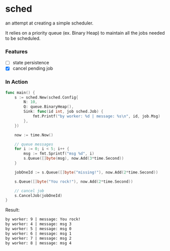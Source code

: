 # sched

an attempt at creating a simple scheduler.

It relies on a priority queue (ex. Binary Heap) to maintain all the jobs needed to be scheduled.

### Features

- [ ] state persistence
- [x] cancel pending job

### In Action

```go
func main() {
	s := sched.New(sched.Config{
		N: 10,
		Q: queue.BinaryHeap(),
		Sink: func(id int, job sched.Job) {
			fmt.Printf("by worker: %d | message: %s\n", id, job.Msg)
		},
	})

	now := time.Now()

	// queue messages
	for i := 0; i < 5; i++ {
		msg := fmt.Sprintf("msg %d", i)
		s.Queue([]byte(msg), now.Add(3*time.Second))
	}

	jobOneId := s.Queue([]byte("missing!"), now.Add(2*time.Second))

	s.Queue([]byte("You rock!"), now.Add(2*time.Second))

	// cancel job
	s.CancelJob(jobOneId)
}
```

Result:

```txt
by worker: 9 | message: You rock!
by worker: 4 | message: msg 3
by worker: 5 | message: msg 0
by worker: 6 | message: msg 1
by worker: 7 | message: msg 2
by worker: 8 | message: msg 4
```
